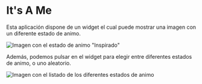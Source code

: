 # It's A Me

Esta aplicación dispone de un widget el cual puede mostrar una imagen con un diferente estado de animo.

![Imagen con el estado de animo "Inspirado"](https://github.com/user-attachments/assets/925d7d72-a6dc-4bc4-b018-e23fe8141ffd)

Además, podemos pulsar en el widget para elegir entre diferentes estados de animo, o uno aleatorio.


![Imagen con el listado de los diferentes estados de animo](https://github.com/user-attachments/assets/d9923a9c-395e-451d-8ae4-fb76130b4921)

